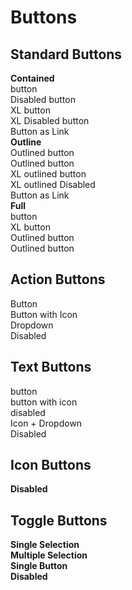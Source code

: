 # Buttons

## Standard Buttons

<section class="mds">
  <div class="flex flex-row flex-nowrap justify-between mt-10">
    <div style="width: 47%;">
      <strong>Contained</strong>
      <div class="my-5">
        <mx-button>button</mx-button>
      </div>
      <div class="my-5">
        <mx-button disabled>Disabled button</mx-button>
      </div>
      <div class="my-5">
        <mx-button xl>XL button</mx-button>
      </div>
      <div class="my-5">
        <mx-button disabled xl>XL Disabled button</mx-button>
      </div>
       <div class="my-5">
        <mx-button href="https://google.com" target="_blank">Button as Link</mx-button>
      </div>
    </div>
    <div style="width: 47%;">
      <strong>Outline</strong>
      <div class="my-5">
        <mx-button btn-type="outlined">Outlined button</mx-button>
      </div>
      <div class="my-5">
        <mx-button btn-type="outlined" disabled>Outlined button</mx-button>
      </div>
      <div class="my-5">
        <mx-button btn-type="outlined" xl>XL outlined button</mx-button>
      </div>
      <div class="my-5">
        <mx-button btn-type="outlined" disabled xl>XL outlined Disabled</mx-button>
      </div>
      <div class="my-5">
        <mx-button btn-type="outlined" href="https://google.com" target="_blank">Button as Link</mx-button>
      </div>
    </div>
  </div>
  <div>
    <strong>Full</strong>
    <div class="my-5">
      <mx-button full>button</mx-button>
    </div>
    <div class="my-5">
      <mx-button xl full>XL button</mx-button>
    </div>
    <div class="my-5">
      <mx-button btn-type="outlined" full>Outlined button</mx-button>
    </div>
    <div class="my-5">
      <mx-button btn-type="outlined" full xl>Outlined button</mx-button>
    </div>
  </div>
</section>

## Action Buttons

<section class="mds">
  <div class="my-5">
    <mx-button btn-type="action">Button</mx-button>
  </div>
  <div class="my-5">
    <mx-button btn-type="action" icon="ph-apple-logo">Button with Icon</mx-button>
  </div>
  <div class="my-5">
    <mx-button btn-type="action" dropdown>Dropdown</mx-button>
  </div>
  <div class="my-5">
    <mx-button btn-type="action" disabled>Disabled</mx-button>
  </div>
</section>

## Text Buttons

<section class="mds">
  <div class="my-5">
    <mx-button btn-type="text">button</mx-button>
  </div>
  <div class="my-5">
    <mx-button btn-type="text" icon="ph-apple-logo">button with icon</mx-button>
  </div>
  <div class="my-5">
    <mx-button btn-type="text" disabled>disabled</mx-button>
  </div>
  <div class="my-5">
    <mx-button btn-type="text" icon="ph-apple-logo" dropdown>Icon + Dropdown</mx-button>
  </div>
  <div class="my-5">
    <mx-button btn-type="text" icon="ph-apple-logo" dropdown disabled>Disabled</mx-button>
  </div>
</section>

## Icon Buttons

<section class="mds">
  <div class="flex my-5 items-center">
    <mx-button btn-type="icon" icon="ph-heart"></mx-button>
    <mx-button btn-type="icon" icon="ph-x"></mx-button>
    <mx-button btn-type="icon" dropdown></mx-button>
  </div>
  <strong>Disabled</strong>
  <div class="flex my-5 items-center">
    <mx-button btn-type="icon" icon="ph-heart" disabled></mx-button>
    <mx-button btn-type="icon" icon="ph-x" disabled></mx-button>
    <mx-button btn-type="icon" dropdown disabled></mx-button>
  </div>
</section>

## Toggle Buttons

<section class="mds">
  <div class="mt-5">
    <strong>Single Selection</strong>
    <div class="flex my-5 items-center">
      <mx-toggle-button name="foo" icon="ph-text-align-left" value="left" checked single></mx-toggle-button>
      <mx-toggle-button name="foo" icon="ph-text-align-center" value="center" single></mx-toggle-button>
      <mx-toggle-button name="foo" icon="ph-text-align-right" value="right" single></mx-toggle-button>
    </div>
    <strong>Multiple Selection</strong>
    <div class="flex my-5 items-center">
      <mx-toggle-button name="baz" icon="ph-text-bolder"></mx-toggle-button>
      <mx-toggle-button name="baz" icon="ph-text-italic"></mx-toggle-button>
      <mx-toggle-button name="baz" icon="ph-text-underline" checked></mx-toggle-button>
    </div>
    <strong>Single Button</strong>
    <div class="flex my-5 items-center">
      <mx-toggle-button name="grapes" icon="ph-microphone-slash"></mx-toggle-button>
    </div>
    <strong>Disabled</strong>
    <div class="flex my-5 items-center">
      <mx-toggle-button name="bar" icon="ph-text-align-left" disabled></mx-toggle-button>
      <mx-toggle-button name="bar" icon="ph-text-align-center" disabled></mx-toggle-button>
      <mx-toggle-button name="bar" icon="ph-text-align-right" disabled></mx-toggle-button>
    </div>
  </div>
</section>
